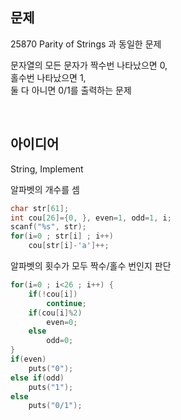 ## 문제
25870 Parity of Strings 과 동일한 문제

문자열의 모든 문자가 짝수번 나타났으면 0,  
홀수번 나타났으면 1,  
둘 다 아니면 0/1를 출력하는 문제

<br/>

## 아이디어
String, Implement

알파벳의 개수를 셈
```c
char str[61];
int cou[26]={0, }, even=1, odd=1, i;
scanf("%s", str);
for(i=0 ; str[i] ; i++)
	cou[str[i]-'a']++;
```
알파벳의 횟수가 모두 짝수/홀수 번인지 판단
```c
for(i=0 ; i<26 ; i++) {
	if(!cou[i])
		continue;
	if(cou[i]%2)
		even=0;
	else
		odd=0;
}
if(even)
	puts("0");
else if(odd)
	puts("1");
else
	puts("0/1");
```